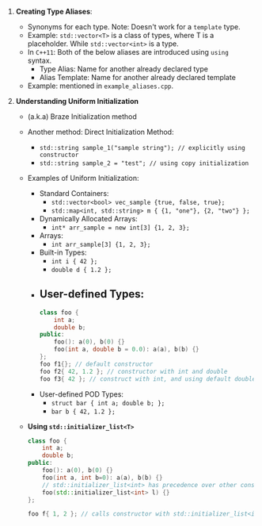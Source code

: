 1. **Creating Type Aliases**:
    - Synonyms for each type. Note: Doesn't work for a `template` type.
    - Example: `std::vector<T>` is a class of types, where T is a placeholder. While 
    `std::vector<int>` is a type.
    - In `C++11`: Both of the below aliases are introduced using `using` syntax.
        - Type Alias: Name for another already declared type
        - Alias Template: Name for another already declared template
    - Example: mentioned in `example_aliases.cpp`.

2. **Understanding Uniform Initialization**
    - (a.k.a) Braze Initialization method
    - Another method: Direct Initialization Method:
        - `std::string sample_1("sample string"); // explicitly using constructor`
        - `std::string sample_2 = "test"; // using copy initialization`
    - Examples of Uniform Initialization:
        - Standard Containers: 
            - `std::vector<bool> vec_sample {true, false, true};`
            - `std::map<int, std::string> m { {1, "one"}, {2, "two"} };`
        - Dynamically Allocated Arrays:
            - `int* arr_sample = new int[3] {1, 2, 3};`
        - Arrays:
            - `int arr_sample[3] {1, 2, 3};`
        - Built-in Types:
            - `int i { 42 };`
            - `double d { 1.2 };`
        - User-defined Types:
            - 
            ```cpp
            class foo {
                int a;
                double b;
            public:
                foo(): a(0), b(0) {}
                foo(int a, double b = 0.0): a(a), b(b) {}
            };
            foo f1{}; // default constructor
            foo f2{ 42, 1.2 }; // constructor with int and double
            foo f3{ 42 }; // construct with int, and using default double
            ```
        - User-defined POD Types:
            - `struct bar { int a; double b; };`
            - `bar b { 42, 1.2 };`
    - **Using `std::initializer_list<T>`**
     
        ```cpp
        class foo {
            int a;
            double b;
        public:
            foo(): a(0), b(0) {}
            foo(int a, int b=0): a(a), b(b) {}
            // std::initializer_list<int> has precedence over other constructors
            foo(std::initializer_list<int> l) {}
        };
        
        foo f{ 1, 2 }; // calls constructor with std::initializer_list<int>
        ```